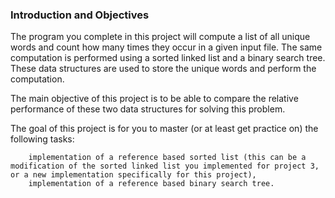 <h3>Introduction and Objectives</h3>

The program you complete in this project will compute a list of all unique words and count how many times they occur in a given input file. The same computation is performed using a sorted linked list and a binary search tree. These data structures are used to store the unique words and perform the computation.

The main objective of this project is to be able to compare the relative performance of these two data structures for solving this problem.

The goal of this project is for you to master (or at least get practice on) the following tasks:

        implementation of a reference based sorted list (this can be a modification of the sorted linked list you implemented for project 3, or a new implementation specifically for this project),
        implementation of a reference based binary search tree.
